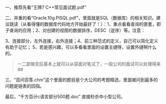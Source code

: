 
一、推荐先看“王牌7 C++常见面试题.pdf”

二、并重的看“Oracle.10g.PlSQL.pdf”，里面就是SQL（数据库）的相关知识。建议跳读（从看得懂的数据库代码地方开始最好了！）：1、重点看看查询的嵌套，即子查询的应用；2、对创建的视图的数据排序，DESC（逆序）等。注意：

3、连接部分，左外连接，右外连接；4、前三种范式的定义，自己可以简化定义有助于记忆；
5、若是感兴趣，可以多看看里面的设置主键呀，设置外键啊什么的。

> 一二部做完后基本上就可以从容面对笔试了，一般公司的面试可以处理得来##

三、“百问百答.chm”这个里面的题目是个大公司的考题精选，里面被问到最多的问题是链表的回指。

最后，“千方百计c语言部分500题.doc” 直接秒杀中小型公司。